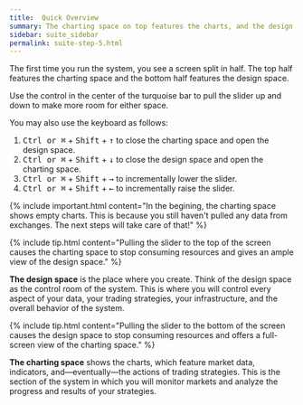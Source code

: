 ```yaml
---
title:  Quick Overview
summary: The charting space on top features the charts, and the design space at the bottom features the control room of the system.
sidebar: suite_sidebar
permalink: suite-step-5.html
---
```


The first time you run the system, you see a screen split in half. The top half features the <a data-toggle="tooltip" data-original-title="{{site.data.charting_space.charting_space}}">charting space</a> and the bottom half features the <a data-toggle="tooltip" data-original-title="{{site.data.concepts.design_space}}">design space</a>.

Use the control in the center of the turquoise bar to pull the slider up and down to make more room for either space.

You may also use the keyboard as follows:

1. <kbd>Ctrl or &#8984;</kbd> + <kbd>Shift</kbd> + <kbd>&#8593;</kbd> to close the charting space and open the design space.
1. <kbd>Ctrl or &#8984;</kbd> + <kbd>Shift</kbd> + <kbd>&#8595;</kbd> to close the design space and open the charting space.
1. <kbd>Ctrl or &#8984;</kbd> + <kbd>Shift</kbd> + <kbd>&#8594;</kbd> to incrementally lower the slider.
1. <kbd>Ctrl or &#8984;</kbd> + <kbd>Shift</kbd> + <kbd>&#8592;</kbd> to incrementally raise the slider.

{% include important.html content="In the begining, the charting space shows empty charts. This is because you still haven't pulled any data from exchanges. The next steps will take care of that!" %}

{% include tip.html content="Pulling the slider to the top of the screen causes the charting space to stop consuming resources and gives an ample view of the design space." %}

**The design space** is the place where you create. Think of the design space as the control room of the system. This is where you will control every aspect of your data, your trading strategies, your infrastructure, and the overall behavior of the system.

{% include tip.html content="Pulling the slider to the bottom of the screen causes the design space to stop consuming resources and offers a full-screen view of the charting space." %}

**The charting space** shows the charts, which feature market data, indicators, and&mdash;eventually&mdash;the actions of trading strategies. This is the section of the system in which you will monitor markets and analyze the progress and results of your strategies.
